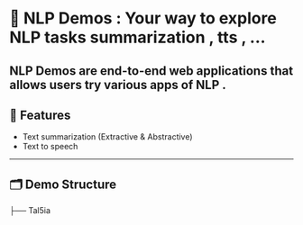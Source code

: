 # 🧠 NLP Demos : Your way to explore NLP tasks summarization , tts , ...

**NLP Demos**  are  end-to-end web applications that allows users try various apps of NLP .
---

## 🚀 Features

- Text summarization (Extractive & Abstractive)
- Text to speech 

---

## 🗂️ Demo Structure


├── Tal5ia
 

